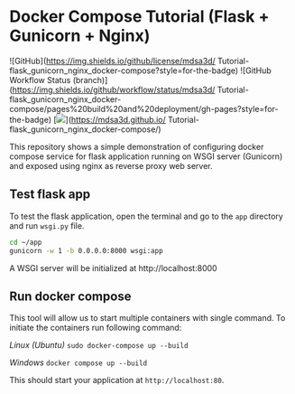 # Docker Compose Tutorial (Flask + Gunicorn + Nginx)

![GitHub](https://img.shields.io/github/license/mdsa3d/
Tutorial-flask_gunicorn_nginx_docker-compose?style=for-the-badge)
![GitHub Workflow Status (branch)](https://img.shields.io/github/workflow/status/mdsa3d/
Tutorial-flask_gunicorn_nginx_docker-compose/pages%20build%20and%20deployment/gh-pages?style=for-the-badge)
[![](https://img.shields.io/badge/docs-stable-blue?style=for-the-badge)](https://mdsa3d.github.io/
Tutorial-flask_gunicorn_nginx_docker-compose/)

This repository shows a simple demonstration of configuring docker compose service for flask application running on WSGI server (Gunicorn) and exposed using nginx as reverse proxy web server.

## Test flask app

To test the flask application, open the terminal and go to the `app` directory and run `wsgi.py` file.

```sh
cd ~/app
gunicorn -w 1 -b 0.0.0.0:8000 wsgi:app
```
A WSGI server will be initialized at http://localhost:8000

## Run docker compose

This tool will allow us to start multiple containers with single command. To initiate the containers run following command:

*Linux (Ubuntu)*         `sudo docker-compose up --build` 

*Windows*                `docker compose up --build`

This should start your application at `http://localhost:80`.
